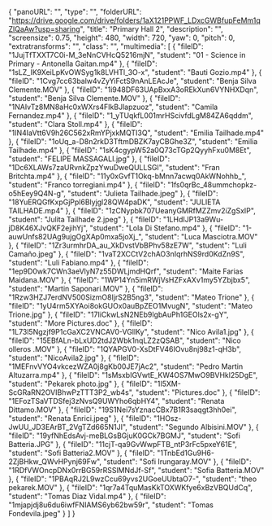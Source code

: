 {
      "panoURL": "",
      "type": "",
      "folderURL": "https://drive.google.com/drive/folders/1aX121PPWF_LDxcGWBfupFeMm1qZlQaAw?usp=sharing",
      "title": "Primary Hall 2",
      "description": "",
      "screensize": 0.75,
      "height": 480,
      "width": 720,
      "yaw": 0,
      "pitch": 0,
      "extratransforms": "",
      "class": "",
      "multimedia": [
         {
            "fileID": "1JujTfTXXT7C0i-M_3eNnCVHcQ5216mjN",
            "student": "01 - Science in Primary - Antonella Gaitan.mp4"
         },
         {
            "fileID": "1sLZ_IK9XeiLpKvOWSyg1k8LVHTl_3O-x",
            "student": "Bauti Gozio.mp4"
         },
         {
            "fileID": "1Cvg7cc63balw4vZyYiFctS9nAnLEAcJe",
            "student": "Benja Silva Clemente.MOV"
         },
         {
            "fileID": "1i948DF63UApBxxA3oREkXun6VYNHXDqn",
            "student": "Benja Silva Clemente.MOV"
         },
         {
            "fileID": "1NAIvTz8MN8aHc0xWXrs4FIkBJlapzuoz",
            "student": "Camila Fernandez.mp4"
         },
         {
            "fileID": "1_yTUqkfL001mrHScivfdLgM84ZA6qddm",
            "student": "Clara Stoll.mp4"
         },
         {
            "fileID": "1IN4IaVtt6V9h26C562xRmYPjxkMQTI3Q",
            "student": "Emilia Tailhade.mp4"
         },
         {
            "fileID": "1oUq_a-D8n2rkD3TftmDBZK7ayCBGhe3Z",
            "student": "Emilia Tailhade.mp4"
         },
         {
            "fileID": "1sK4cgypW52a0Q73cTGp2QyyhFxu0M8Et",
            "student": "FELIPE MASSAGALI.jpg"
         },
         {
            "fileID": "1Dc6XLAWs7zaURvnkZpzYwuDweQULLSGl",
            "student": "Fran Britchta.mp4"
         },
         {
            "fileID": "11y0xGvfT1Okq-bMnn7acwq0AkWNohhb_",
            "student": "Franco torregiani.mp4"
         },
         {
            "fileID": "1fs0qrBc_48ummchopkz-o5hEey9Q4N-g",
            "student": "Julieta Tailhade.jpeg"
         },
         {
            "fileID": "18YuERQGfKxpGjPpl6Blyjgl28QW4paDK",
            "student": "JULIETA TAILHADE.mp4"
         },
         {
            "fileID": "1zCNypbk707UeanyGMRfMZZmv2iZgSxIP",
            "student": "Julita Tailhade 2.jpeg"
         },
         {
            "fileID": "1LHdIJP13a9Wu-jD8K46XJvQKF2ejihYj",
            "student": "Lola Di Stefano.mp4"
         },
         {
            "fileID": "1-auwUnfs82UAg9ujgOgXAp0mxa5joXj_",
            "student": "Luca Masciotra.MOV"
         },
         {
            "fileID": "1Zr3urmhrDA_au_XkDvstVbBPhv58zE7W",
            "student": "Luli Camaño.jpeg"
         },
         {
            "fileID": "1vaT2XCCtV2chAO3nIqrhNS9rd0KdZn9S",
            "student": "Luli Fabiano.mp4"
         },
         {
            "fileID": "1ep9D0wk7CWn3aeVlyN7z55DWLjmdHQrf",
            "student": "Maite Farias Maidana.MOV"
         },
         {
            "fileID": "1WP14Yn5imRWjVsHZFxAXv1my5YZbjbx5",
            "student": "Martin Saponari.MOV"
         },
         {
            "fileID": "1Rzw3HZJ7erdNV500SizmO8IjrS2B5ng3",
            "student": "Mateo Trione"
         },
         {
            "fileID": "1yU4rm5XYAoi8okGUOx0auBpZEO1MvugN",
            "student": "Mateo Trione.jpg"
         },
         {
            "fileID": "17IiCkwLsN2NEb9lgbAuPh1GEOls2x-gY",
            "student": "More Pictures.doc"
         },
         {
            "fileID": "1L73l5Ngzjf9P1cGaXC2VNCAV0-VGllKy",
            "student": "Nico Avila1.jpg"
         },
         {
            "fileID": "15EBfALn-bLxUD2tdJ2Wbk1nqLZ2zQSAB",
            "student": "Nico olleros .MOV"
         },
         {
            "fileID": "1QYAPGV0-XsDtFV46IOvu8nj98z1-qH3b",
            "student": "NicoAvila2.jpg"
         },
         {
            "fileID": "1MEFnvVYO4vkcezWZA0j8gKb00JE7jAc2",
            "student": "Pedro Martin Altuzarra.mp4"
         },
         {
            "fileID": "1sMsxbIGVwtE_KW4OS7MwO9BVHkl25DgE",
            "student": "Pekarek photo.jpg"
         },
         {
            "fileID": "1I5XM-ScGRaRN2OVIBhwPzTTT3P2_wb4s",
            "student": "Pictures.doc"
         },
         {
            "fileID": "1EFozTSaVTDSfej3zNvsQ9UWYho6qbHY4",
            "student": "Renata Dittamo.MOV"
         },
         {
            "fileID": "19S1Nei7sYznacCBx7B1R3saqgt3hh0ei",
            "student": "Renata Enrici.jpeg"
         },
         {
            "fileID": "1HOsz-JwUU_JD3EArBT_2VgTZd665N1JI",
            "student": "Segundo Albisini.MOV"
         },
         {
            "fileID": "19yfNhEdsAvj-meBLGsBGjuK0GCk7BGMJ",
            "student": "Sofi Batteria.JPG"
         },
         {
            "fileID": "11cjT-qa9GvWwpFTB_ntP3rFc5pxeY61E",
            "student": "Sofi Batteria2.MOV"
         },
         {
            "fileID": "1TnbEd1Gu9H6-2ZjBHkw_QWvHPynj69Fw",
            "student": "Sofi Irungaray.MOV"
         },
         {
            "fileID": "1RDfVWOncpDNx0rrBG59rRSSlMNdJf-Sf",
            "student": "Sofia Batteria.MOV"
         },
         {
            "fileID": "1PBAqRJ2L9wzCcu69yvs2UGoeUUbtaO7-",
            "student": "theo pekarek.MOV"
         },
         {
            "fileID": "1qr7a4TquMasKkTOXWKfye6xBzVBQUdCq",
            "student": "Tomas Diaz Vidal.mp4"
         },
         {
            "fileID": "1mjapjdj8u6du6iwfFNIAMS6yb62bw59r",
            "student": "Tomas Fondevila.jpeg"
         }
      ]
   }